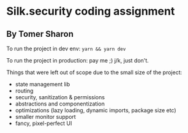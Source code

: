 # Silk.security coding assignment
## By Tomer Sharon

To run the project in dev env:
```yarn && yarn dev```

To run the project in production:
pay me ;) j/k, just don't.

Things that were left out of scope due to the small size of the project:
- state management lib
- routing
- security, sanitization & permissions
- abstractions and componentization
- optimizations (lazy loading, dynamic imports, package size etc)
- smaller monitor support
- fancy, pixel-perfect UI


